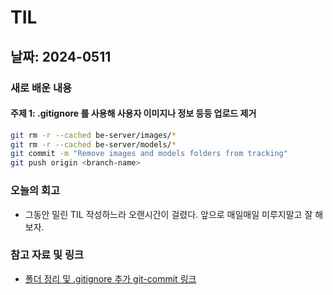 # TIL

## 날짜: 2024-0511

### 새로 배운 내용

#### 주제 1: .gitignore 를 사용해 사용자 이미지나 정보 등등 업로드 제거

```bash
git rm -r --cached be-server/images/*
git rm -r --cached be-server/models/*
git commit -m "Remove images and models folders from tracking"
git push origin <branch-name>
```

### 오늘의 회고

- 그동안 밀린 TIL 작성하느라 오랜시간이 걸렸다. 앞으로 매일매일 미루지말고 잘 해보자.

### 참고 자료 및 링크

- [폴더 정리 및 .gitignore 추가 git-commit 링크](https://github.com/100-hours-a-week/5-seny-park-community/commit/80dbf9764cf9aeb32e0d0daeae1b953aeac960a1)
